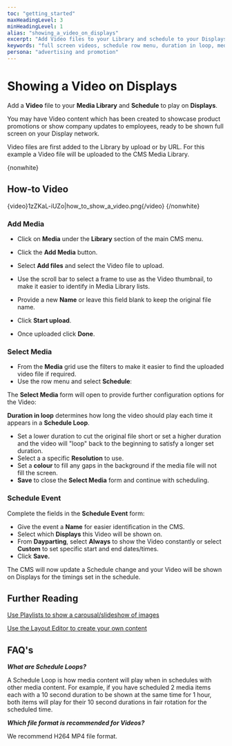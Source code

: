 ```yaml
---
toc: "getting_started"
maxHeadingLevel: 3
minHeadingLevel: 1
alias: "showing_a_video_on_displays"
excerpt: "Add Video files to your Library and schedule to your Displays"
keywords: "full screen videos, schedule row menu, duration in loop, media library schedule, upload video, cms library"
persona: "advertising and promotion"
---
```


# Showing a Video on Displays

Add a **Video** file to your **Media Library** and **Schedule** to play on **Displays**.

You may have Video content which has been created to showcase product promotions or show company updates to employees, ready to be shown full screen on your Display network.

Video files are first added to the Library by upload or by URL. For this example a Video file will be uploaded to the CMS Media Library.

{nonwhite} 

## How-to Video

{video}1zZKaL-iUZo|how_to_show_a_video.png{/video}
{/nonwhite}

### Add Media

- Click on **Media** under the **Library** section of the main CMS menu.
- Click the **Add Media** button.
- Select **Add files** and select the Video file to upload.
- Use the scroll bar to select a frame to use as the Video thumbnail, to make it easier to identify in Media Library lists.
- Provide a new **Name** or leave this field blank to keep the original file name.
- Click **Start upload**.

- Once uploaded click **Done**.

### Select Media

- From the **Media** grid use the filters to make it easier to find the uploaded video file if required.
- Use the row menu and select **Schedule**:

The **Select Media** form will open to provide further configuration options for the Video:

**Duration in loop** determines how long the video should play each time it appears in a **Schedule Loop**. 

- Set a lower duration to cut the original file short or set a higher duration and the video will "loop" back to the beginning to satisfy a longer set duration.
- Select a a specific **Resolution** to use.
- Set a **colour** to fill any gaps in the background if the media file will not fill the screen.
- **Save** to close the **Select Media** form and continue with scheduling.

### Schedule Event

 Complete the fields in the **Schedule Event** form:

- Give the event a **Name** for easier identification in the CMS.
- Select which **Displays** this Video will be shown on.
- From **Dayparting**, select **Always** to show the Video constantly or select **Custom** to set specific start and end dates/times.
- Click **Save.**


The CMS will now update a Schedule change and your Video will be shown on Displays for the timings set in the schedule.

## Further Reading 

[Use Playlists to show a carousal/slideshow of images](getting_started_showing_a_playlist.html)

[Use the Layout Editor to create your own content](layouts_editor.html) 

## FAQ's

***What are Schedule Loops?*** 

A Schedule Loop is how media content will play when in schedules with other media content. For example, if you have scheduled 2 media items each with a 10 second duration to be shown at the same time for 1 hour, both items will play for their 10 second durations in fair rotation for the scheduled time.

***Which file format is recommended for Videos?***

We recommend H264 MP4 file format.



